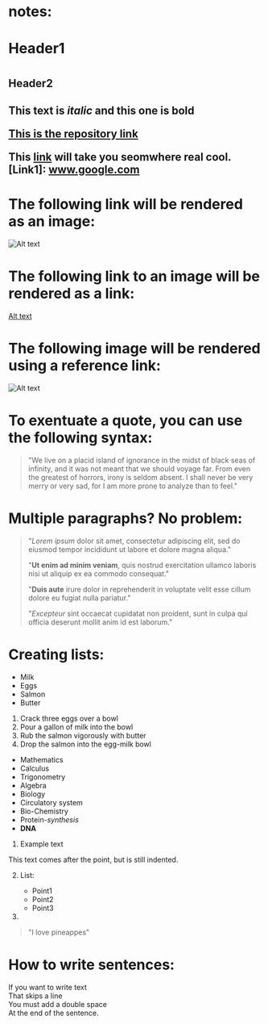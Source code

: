 # notes:

<h1>Header1<h1>
<h2>Header2<h2>

This text is _italic_ and **this one** is bold

[This is the repository link](www.github/EricPaesBarreto/data-notations)

This [link](Link1) will take you seomwhere real cool.
[Link1]: www.google.com

# The following link will be rendered as an image:

![Alt text](https://upload.wikimedia.org/wikipedia/commons/thumb/b/b6/Image_created_with_a_mobile_phone.png/220px-Image_created_with_a_mobile_phone.png)

# The following link to an image will be rendered as a link:

[Alt text](https://upload.wikimedia.org/wikipedia/commons/thumb/b/b6/Image_created_with_a_mobile_phone.png/220px-Image_created_with_a_mobile_phone.png)

# The following image will be rendered using a reference link:

![Alt text][Link2]

[Link2]: https://upload.wikimedia.org/wikipedia/commons/thumb/b/b6/Image_created_with_a_mobile_phone.png/220px-Image_created_with_a_mobile_phone.png

# To exentuate a quote, you can use the following syntax:

>"We live on a placid island of ignorance in the midst of black seas of infinity, and it was not meant that we should voyage far. From even the greatest of horrors, irony is seldom absent. I shall never be very merry or very sad, for I am more prone to analyze than to feel."

# Multiple paragraphs? No problem:

>"_Lorem ipsum_ dolor sit amet, consectetur adipiscing elit, sed do eiusmod tempor incididunt ut labore et dolore magna aliqua."
>
 >"**__Ut enim ad minim veniam__**, quis nostrud exercitation ullamco laboris nisi ut aliquip ex ea commodo consequat." 
 >
 >"**Duis aute** irure dolor in reprehenderit in voluptate velit esse cillum dolore eu fugiat nulla pariatur." 
 >
 >"_Excepteur_ sint occaecat cupidatat non proident, sunt in culpa qui officia deserunt mollit anim id est laborum."

 # Creating lists:

* Milk
* Eggs
* Salmon
* Butter

1. Crack three eggs over a bowl
2. Pour a gallon of milk into the bowl
3. Rub the salmon vigorously with butter
4. Drop the salmon into the egg-milk bowl

* Mathematics
 * Calculus
 * Trigonometry
 * Algebra
* Biology
 * Circulatory system
 * Bio-Chemistry
  * Protein-_synthesis_
  * **DNA**

1. Example text

 This text comes after the point, but is still indented.

 2. List:

    * Point1
    * Point2
    * Point3

3. 

 >"I love pineappes"


# How to write sentences:

If you want to write text  
That skips a line  
You must add a double space  
At the end of the sentence.